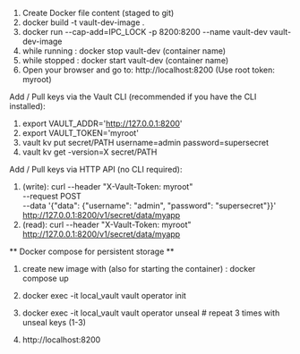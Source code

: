 1. Create Docker file content (staged to git)
2. docker build -t vault-dev-image  .
3. docker run --cap-add=IPC_LOCK -p 8200:8200 --name vault-dev vault-dev-image 
4. while running : docker stop vault-dev (container name)
5. while stopped : docker start vault-dev (container name)
6. Open your browser and go to: http://localhost:8200 (Use root token: myroot)


Add / Pull keys via the Vault CLI (recommended if you have the CLI installed):
1. export VAULT_ADDR='http://127.0.0.1:8200' 
2. export VAULT_TOKEN='myroot'
3. vault kv put secret/PATH username=admin password=supersecret 
4. vault kv get -version=X secret/PATH


Add / Pull keys via HTTP API (no CLI required):
1. (write): curl --header "X-Vault-Token: myroot" \
     --request POST \
     --data '{"data": {"username": "admin", "password": "supersecret"}}' \
     http://127.0.0.1:8200/v1/secret/data/myapp
2. (read): curl --header "X-Vault-Token: myroot" \
     http://127.0.0.1:8200/v1/secret/data/myapp 






** Docker compose for persistent storage **
1. create new image with (also for starting the container) : docker compose up 
2. docker exec -it local_vault vault operator init    

3. docker exec -it local_vault vault operator unseal  # repeat 3 times with unseal keys (1-3)
4. http://localhost:8200